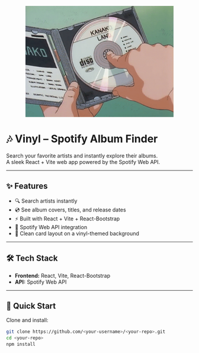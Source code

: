 <p align="center">
  <img src="src/assets/hero.gif" alt="Vinyl aesthetic gif" width="400px"/>
</p>

# 🎶 Vinyl – Spotify Album Finder

Search your favorite artists and instantly explore their albums.  
A sleek React + Vite web app powered by the Spotify Web API.

---

## ✨ Features
- 🔍 Search artists instantly
- 💿 See album covers, titles, and release dates
- ⚡ Built with React + Vite + React-Bootstrap
- 🔑 Spotify Web API integration
- 🎨 Clean card layout on a vinyl-themed background

---

## 🛠 Tech Stack
- **Frontend:** React, Vite, React-Bootstrap  
- **API:** Spotify Web API  

---

## 🚀 Quick Start

Clone and install:
```bash
git clone https://github.com/<your-username>/<your-repo>.git
cd <your-repo>
npm install
